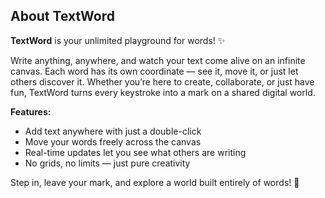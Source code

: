 
## About TextWord

**TextWord** is your unlimited playground for words! ✨

Write anything, anywhere, and watch your text come alive on an infinite canvas. Each word has its own coordinate — see it, move it, or just let others discover it. Whether you’re here to create, collaborate, or just have fun, TextWord turns every keystroke into a mark on a shared digital world.

**Features:**

* Add text anywhere with just a double-click
* Move your words freely across the canvas
* Real-time updates let you see what others are writing
* No grids, no limits — just pure creativity

Step in, leave your mark, and explore a world built entirely of words! 🌌

